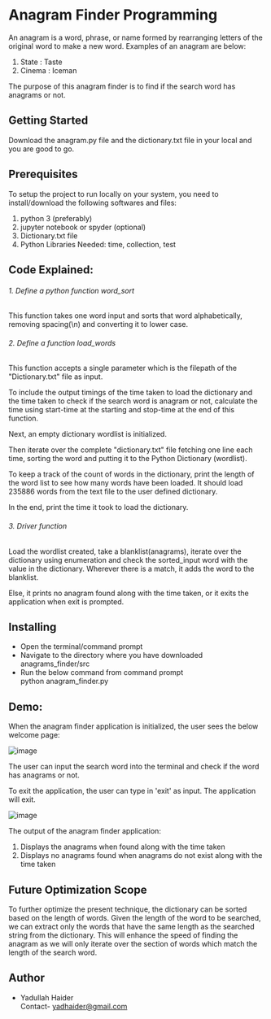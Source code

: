 # **Anagram Finder Programming**

An anagram is a word, phrase, or name formed by rearranging letters of the original word to make a new word. Examples of an anagram are below:

1. State : Taste
2. Cinema : Iceman

The purpose of this anagram finder is to find if the search word has anagrams or not.

## Getting Started

Download the anagram.py file and the dictionary.txt file in your local and you are good to go.

## Prerequisites

To setup the project to run locally on your system, you need to install/download the following softwares and files:
1. python 3 (preferably)<br/>
2. jupyter notebook or spyder (optional)<br/>
3. Dictionary.txt file<br/>
4. Python Libraries Needed: time, collection, test <br/>

## Code Explained:
###### 1. Define a python function word_sort<br/>
This function takes one word input and sorts that word alphabetically, removing spacing(\n) and converting it to lower case.<br/>

###### 2. Define a function load_words<br/>
This function accepts a single parameter which is the filepath of the "Dictionary.txt" file as input.<br/>

To include the output timings of the time taken to load the dictionary and the time taken to check if the search word is anagram or not, calculate the time using start-time at the starting and stop-time at the end of this function.<br/>

Next, an empty dictionary wordlist is initialized. <br/>

Then iterate over the complete "dictionary.txt" file fetching one line each time, sorting the word and putting it to the Python Dictionary (wordlist).<br/>

To keep a track of the count of words in the dictionary, print the length of the word list to see how many words have been loaded. It should load 235886 words from the text file to the user defined dictionary.<br/>

In the end, print the time it took to load the dictionary.<br/>

###### 3. Driver function<br/>
Load the wordlist created, take a blanklist(anagrams), iterate over the dictionary using enumeration and check the sorted_input word with the
value in the dictionary. Wherever there is a match, it adds the word to the blanklist. 

Else, it prints no anagram found along with the time taken, or it exits the application when exit is prompted. <br/>

## Installing

- Open the terminal/command prompt
- Navigate to the directory where you have downloaded anagrams_finder/src
- Run the below command from command prompt<br/>
    python anagram_finder.py <br/>

## Demo:

When the anagram finder application is initialized, the user sees the below welcome page: <br/>

![image](https://user-images.githubusercontent.com/66070119/92318733-3b96cd80-efd6-11ea-955c-0b705217bf6e.png) <br/>

The user can input the search word into the terminal and check if the word has anagrams or not. <br/>

To exit the application, the user can type in 'exit' as input. The application will exit. 

![image](https://user-images.githubusercontent.com/66070119/92318810-2b332280-efd7-11ea-99c7-7ac39a7e4efc.png) <br/>

The output of the anagram finder application:

1. Displays the anagrams when found along with the time taken
2. Displays no anagrams found when anagrams do not exist along with the time taken

## Future Optimization Scope
To further optimize the present technique, the dictionary can be sorted based on the length of words. Given the length of the word to be searched, we can extract only the words that have the same length as the searched string from the dictionary. This will enhance the speed of finding the anagram as we will only iterate over the section of words which match the length of the search word.

## Author

- Yadullah Haider <br/>
    Contact- yadhaider@gmail.com

